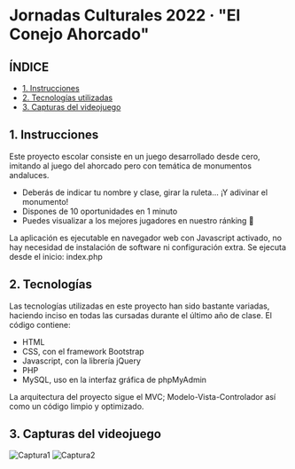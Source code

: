 # Jornadas Culturales 2022 · "El Conejo Ahorcado"

## ÍNDICE

- [1. Instrucciones](#introduccion) 						 
- [2. Tecnologías utilizadas](#tecnologias)  												  
- [3. Capturas del videojuego](#capturas)  	

<a name="introduccion"></a>						     		
## 1. Instrucciones 	

Este proyecto escolar consiste en un juego desarrollado desde cero, imitando al juego del ahorcado pero con temática de monumentos andaluces. 

* Deberás de indicar tu nombre y clase, girar la ruleta... ¡Y adivinar el monumento! 
* Dispones de 10 oportunidades en 1 minuto
* Puedes visualizar a los mejores jugadores en nuestro ránking 🏅

La aplicación es ejecutable en navegador web con Javascript activado, no hay necesidad de instalación de software ni configuración extra.
Se ejecuta desde el inicio: index.php

<a name="tecnologias"></a>		
## 2. Tecnologías

Las tecnologías utilizadas en este proyecto han sido bastante variadas, haciendo inciso en todas las cursadas durante el último año de clase.
El código contiene:

- HTML
- CSS, con el framework Bootstrap
- Javascript, con la librería jQuery
- PHP
- MySQL, uso en la interfaz gráfica de phpMyAdmin

La arquitectura del proyecto sigue el MVC; Modelo-Vista-Controlador así como un código limpio y optimizado.

<a name="capturas"></a>		
## 3. Capturas del videojuego

![Captura1](https://i.imgur.com/IRcYvwK.png)
![Captura2](https://i.imgur.com/Y6inKYV.png)



